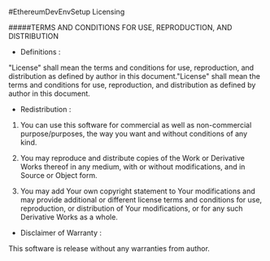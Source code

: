 #EthereumDevEnvSetup Licensing

#####TERMS AND CONDITIONS FOR USE, REPRODUCTION, AND DISTRIBUTION

 - Definitions : 
 
 "License" shall mean the terms and conditions for use, reproduction, and distribution as defined by author in this document."License" shall mean the terms and conditions for use, reproduction, and distribution as defined by author in this document.

 - Redistribution :  
 
 1. You can use this software for commercial as well as non-commercial purpose/purposes, the way you want and without conditions of any kind.
 2. You may reproduce and distribute copies of the
        Work or Derivative Works thereof in any medium, with or without
        modifications, and in Source or Object form.
        
 3.  You may add Your own copyright statement to Your modifications and
          may provide additional or different license terms and conditions
          for use, reproduction, or distribution of Your modifications, or
          for any such Derivative Works as a whole.
          
 
 - Disclaimer of Warranty :
 
 This software is release without any warranties from author.